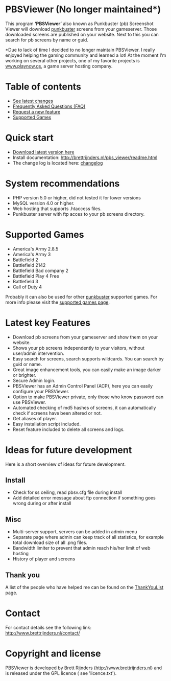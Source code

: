 # PBSViewer (No longer maintained*)
This program **‘PBSViewer’** also known as Punkbuster (pb) Screenshot Viewer will download [punkbuster](http://www.evenbalance.com/) screens from your gameserver. Those downloaded screens are published on your website. Next to this you can search for pb screens by name or guid.

*Due to lack of time I decided to no longer maintain PBSViewer. I really enjoyed helping the gaming community and learned a lot! At the moment I'm working on several other projects, one of my favorite projects is www.playnow.gs, a game server hosting company.

# Table of contents
  * [See latest changes](../wiki/Changelog.md)
  * [Frequently Asked Questions (FAQ)](../wiki/FAQ.md)
  * [Request a new feature](../wiki/FeatureRequest.md)
  * [Supported Games](../wiki/SupportedGames.md)

# Quick start
* [Download latest version here](https://github.com/brettrijnders/pbsviewer/archive/v2.3.0.1.zip)
* Install documentation:
http://brettrijnders.nl/pbs_viewer/readme.html
* The change log is located here: [changelog](../wiki/Changelog.md)

# System recommendations

  - PHP version 5.0 or higher, did not tested it for lower versions
  - MySQL version 4.0 or higher.
  - Web hosting that supports .htaccess files.
  - Punkbuster server with ftp acces to your pb screens directory.

# Supported Games

- America's Army 2.8.5
- America's Army 3
- Battlefield 2
- Battlefield 2142
- Battlefield Bad company 2
-  Battlefield Play 4 Free
- Battlefield 3
- Call of Duty 4

Probably it can also be used for other [punkbuster](http://www.evenbalance.com/) supported games. For more info please visit the [supported games page](../wiki/SupportedGames.md).

# Latest key Features
  - Download pb screens from your gameserver and show them on your website.
  - Shows your pb screens independently to your visitors, without user/admin intervention.
  - Easy search for screens, search supports wildcards. You can search by guid or name.
  - Great image enhancement tools, you can easily make an image darker or brighter.
  - Secure Admin login.
  - PBSViewer has an Admin Control Panel (ACP), here you can easily configure your PBSViewer.
  - Option to make PBSViewer private, only those who know password can use PBSViewer.
  - Automated checking of md5 hashes of screens, it can automatically check if screens have been altered or not.
  - Get aliases of player.
  - Easy installation script included.
  - Reset feature included to delete all screens and logs.

# Ideas for future development
Here is a short overview of ideas for future development.

## Install
  - Check for ss ceiling, read pbsv.cfg file during install
  - Add detailed error message about ftp connection if something goes wrong during or after install

## Misc
  - Multi-server support, servers can be added in admin menu
  - Separate page where admin can keep track of all statistics, for example total download size of all .png files.
  - Bandwidth limiter to prevent that admin reach his/her limit of web hosting
  - History of player and screens

## Thank you
A list of the people who have helped me can be found on the [ThankYouList](../wiki/ThankYouList.md) page.

# Contact
For contact details see the following link:
http://www.brettrijnders.nl/contact/

# Copyright and license
PBSViewer is developed by Brett Rijnders (http://www.brettrijnders.nl) and is released under the GPL licence ( see 'licence.txt').
